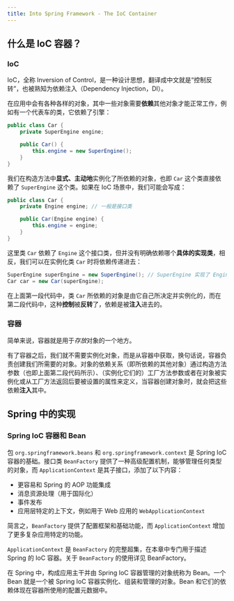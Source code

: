 ```yaml
---
title: Into Spring Framework - The IoC Container
---
```


## 什么是 IoC 容器？

### IoC

IoC，全称 Inversion of Control，是一种设计思想，翻译成中文就是“控制反转”，也被熟知为依赖注入（Dependency Injection，DI）。

在应用中会有各种各样的对象，其中一些对象需要**依赖**其他对象才能正常工作，例如有一个代表车的类，它依赖了引擎：

```java
public class Car {
    private SuperEngine engine;

    public Car() {
        this.engine = new SuperEngine();
    }
}
```

我们在构造方法中**显式、主动地**实例化了所依赖的对象，也即 `Car` 这个类直接依赖了 `SuperEngine` 这个类。如果在 IoC 场景中，我们可能会写成：

```java
public class Car {
    private Engine engine; // 一般是接口类

    public Car(Engine engine) {
        this.engine = engine;
    }
}
```

这里类 `Car` 依赖了 `Engine` 这个接口类，但并没有明确依赖哪个**具体的实现类**，相反，我们可以在实例化类 `Car` 时将依赖传递进去：

```java
SuperEngine superEngine = new SuperEngine(); // SuperEngine 实现了 Engine 接口
Car car = new Car(superEngine);
```

在上面第一段代码中，类 `Car` 所依赖的对象是由它自己所决定并实例化的，而在第二段代码中，这种**控制**被**反转**了，依赖是被**注入**进去的。

### 容器

简单来说，容器就是用于*存放*对象的一个地方。

有了容器之后，我们就不需要实例化对象，而是从容器中获取，换句话说，容器负责创建我们所需要的对象。对象的依赖关系（即所依赖的其他对象）通过构造方法参数（也即上面第二段代码所示）、（实例化它们的）工厂方法参数或者在对象被实例化或从工厂方法返回后要被设置的属性来定义，当容器创建对象时，就会把这些依赖**注入**其中。

## Spring 中的实现

### Spring IoC 容器和 Bean

包 `org.springframework.beans` 和 `org.springframework.context` 是 Spring IoC 容器的基础。接口类 `BeanFactory` 提供了一种高级配置机制，能够管理任何类型的对象，而 `ApplicationContext` 是其子接口，添加了以下内容：

* 更容易和 Spring 的 AOP 功能集成
* 消息资源处理（用于国际化）
* 事件发布
* 应用层特定的上下文，例如用于 Web 应用的 `WebApplicationContext`

简言之，`BeanFactory` 提供了配置框架和基础功能，而 `ApplicationContext` 增加了更多复杂应用特定的功能。

`ApplicationContext` 是 `BeanFactory` 的完整超集，在本章中专门用于描述 Spring 的 IoC 容器。关于 `BeanFactory` 的使用详见 BeanFactory。

在 Spring 中，构成应用主干并由 Spring IoC 容器管理的对象统称为 Bean。一个 Bean 就是一个被 Spring IoC 容器实例化、组装和管理的对象。Bean 和它们的依赖体现在容器所使用的配置元数据中。